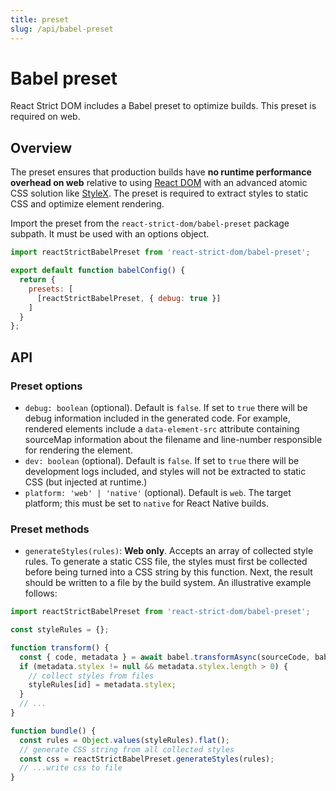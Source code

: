 ```yaml
---
title: preset
slug: /api/babel-preset
---
```


# Babel preset

<p className="text-xl">React Strict DOM includes a Babel preset to optimize builds. This preset is required on web.</p>

## Overview

The preset ensures that production builds have **no runtime performance overhead on web** relative to using [React DOM](https://react.dev/) with an advanced atomic CSS solution like [StyleX](https://stylexjs.com). The preset is required to extract styles to static CSS and optimize element rendering.

Import the preset from the `react-strict-dom/babel-preset` package subpath. It must be used with an options object.


```js title="babel.config.web.js"
import reactStrictBabelPreset from 'react-strict-dom/babel-preset';

export default function babelConfig() {
  return {
    presets: [
      [reactStrictBabelPreset, { debug: true }]
    ]
  }
};
```

## API

### Preset options

* `debug: boolean` (optional). Default is `false`. If set to `true` there will be debug information included in the generated code. For example, rendered elements include a `data-element-src` attribute containing sourceMap information about the filename and line-number responsible for rendering the element.
* `dev: boolean` (optional). Default is `false`. If set to `true` there will be development logs included, and styles will not be extracted to static CSS (but injected at runtime.)
* `platform: 'web' | 'native'` (optional). Default is `web`. The target platform; this must be set to `native` for React Native builds.

### Preset methods

* `generateStyles(rules)`: **Web only**. Accepts an array of collected style rules. To generate a static CSS file, the styles must first be collected before being turned into a CSS string by this function. Next, the result should be written to a file by the build system. An illustrative example follows:

```js
import reactStrictBabelPreset from 'react-strict-dom/babel-preset';

const styleRules = {};

function transform() {
  const { code, metadata } = await babel.transformAsync(sourceCode, babelConfig);
  if (metadata.stylex != null && metadata.stylex.length > 0) {
    // collect styles from files
    styleRules[id] = metadata.stylex;
  }
  // ...
}

function bundle() {
  const rules = Object.values(styleRules).flat();
  // generate CSS string from all collected styles
  const css = reactStrictBabelPreset.generateStyles(rules);
  // ...write css to file
}
```
